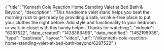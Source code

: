 {
    "title": "Kenneth Cole Reaction Home Standing Valet at Bed Bath & Beyond",
    "description": "This handsome valet stand helps you beat the morning rush to get ready by providing a safe, wrinkle-free place to put your clothes the night before. Add style and functionality to your bedroom or walk-in closet with this handy helper. Thanks for watching.",
    "videoid": "6287522",
    "date_created": "1438386499",
    "date_modified": "1452195938",
    "type": "captivate",
    "layout": "video",
    "url": "\/v\/kenneth-cole-reaction-home-standing-valet-at-bed-bath-beyond\/6287522"
}